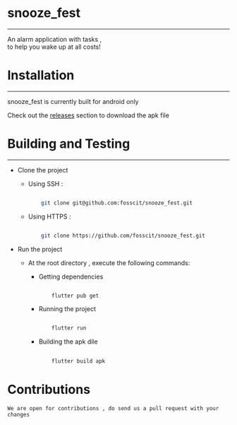 # snooze_fest
---

An alarm application with tasks , <br/>
to help you wake up at all costs!


# Installation
----
snooze_fest is currently built for android only

Check out the [releases]() section to download the apk file


# Building and Testing
---

+  Clone the project 
    - Using SSH : 
        
        ```bash
        
            git clone git@github.com:fosscit/snooze_fest.git
        
        ```
    - Using HTTPS :

        ```bash

            git clone https://github.com/fosscit/snooze_fest.git
        
        ```
+  Run the project
    
    -  At the root directory , execute the following commands:
        
        + Getting dependencies
        
            ```bash
            
                flutter pub get
        
            ```
        
        + Running the project
        
            ```bash
            
                flutter run

            ```

        + Building the apk dile

            ```bash
                
                flutter build apk
            
            ```
# Contributions

    We are open for contributions , do send us a pull request with your changes


